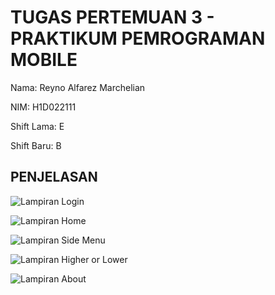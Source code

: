 # TUGAS PERTEMUAN 3 - PRAKTIKUM PEMROGRAMAN MOBILE

Nama: Reyno Alfarez Marchelian

NIM: H1D022111

Shift Lama: E

Shift Baru: B

## PENJELASAN

![Lampiran Login](screenshot_login.png)

![Lampiran Home](screenshot_home.png)

![Lampiran Side Menu](screenshot_sidemenu.png)

![Lampiran Higher or Lower](screenshot_.highlow.png)

![Lampiran About](screenshot_about.png)

